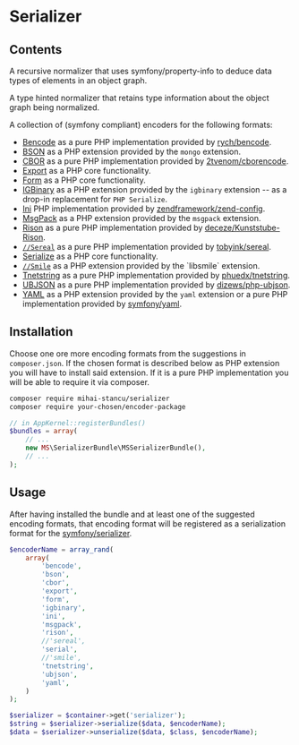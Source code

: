 Serializer
================================================================================

Contents
--------------------------------------------------------------------------------

A recursive normalizer that uses symfony/property-info to deduce data types of elements in an object graph.

A type hinted normalizer that retains type information about the object graph being normalized.

A collection of (symfony compliant) encoders for the following formats:

* [Bencode](http://en.wikipedia.org/wiki/Bencode) as a pure PHP implementation provided by [rych/bencode](http://github.com/rchouinard/bencode).
* [BSON](http://en.wikipedia.org/wiki/BSON) as a PHP extension provided by the `mongo` extension.
* [CBOR](http://cbor.io/) as a pure PHP implementation provided by [2tvenom/cborencode](http://github.com/2tvenom/cborencode).
* [Export](http://php.net/manual/ro/function.var-export.php) as a PHP core functionality.
* [Form](http://php.net/manual/en/function.http-build-query.php) as a PHP core functionality.
* [IGBinary](http://github.com/igbinary/igbinary) as a PHP extension provided by the `igbinary` extension -- as a drop-in replacement for `PHP Serialize`.
* [Ini](http://github.com/zendframework/zend-config) PHP implementation provided by [zendframework/zend-config](http://github.com/zendframework/zend-config).
* [MsgPack](http://msgpack.org/) as a PHP extension provided by the `msgpack` extension.
* [Rison](http://github.com/Nanonid/rison) as a pure PHP implementation provided by [deceze/Kunststube-Rison](http://github.com/deceze/Kunststube-Rison).
* [`//Sereal`](http://github.com/Sereal/Sereal) as a pure PHP implementation provided by [tobyink/sereal](http://github.com/tobyink/php-sereal).
* [Serialize](http://php.net/manual/ro/function.serialize.php) as a PHP core functionality.
* [`//Smile`](http://en.wikipedia.org/wiki/Smile_(data_interchange_format)) as a PHP extension provided by the `libsmile` extension.
* [Tnetstring](http://en.wikipedia.org/wiki/Netstring) as a pure PHP implementation provided by [phuedx/tnetstring](http://github.com/phuedx/tnetstring).
* [UBJSON](http://ubjson.org/) as a pure PHP implementation provided by [dizews/php-ubjson](http://github.com/dizews/php-ubjson).
* [YAML](http://en.wikipedia.org/wiki/YAML) as a PHP extension provided by the `yaml` extension or a pure PHP implementation provided by [symfony/yaml](http://github.com/symfony/yaml).


Installation
--------------------------------------------------------------------------------

Choose one ore more encoding formats from the suggestions in `composer.json`. If
the chosen format is described below as PHP extension you will have to install
said extension. If it is a pure PHP implementation you will be able to require
it via composer.

```bash
composer require mihai-stancu/serializer
composer require your-chosen/encoder-package
```

```php
// in AppKernel::registerBundles()
$bundles = array(
    // ...
    new MS\SerializerBundle\MSSerializerBundle(),
    // ...
);
```

Usage
--------------------------------------------------------------------------------

After having installed the bundle and at least one of the suggested encoding
formats, that encoding format will be registered as a serialization format for the
[symfony/serializer](http://symfony.com/doc/current/components/serializer.html).

```php
$encoderName = array_rand(
    array(
        'bencode', 
        'bson', 
        'cbor',
        'export',
        'form',
        'igbinary',
        'ini',
        'msgpack',
        'rison',
        //'sereal',
        'serial',
        //'smile',
        'tnetstring',
        'ubjson',
        'yaml',
    )
);

$serializer = $container->get('serializer');
$string = $serializer->serialize($data, $encoderName);
$data = $serializer->unserialize($data, $class, $encoderName);
```

